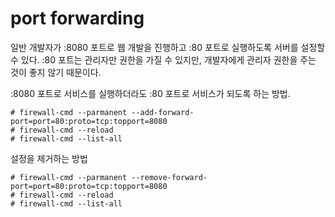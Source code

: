 # port forwarding

일반 개발자가 :8080 포트로 웹 개발을 진행하고 :80 포트로 실행하도록 서버를 설정할 수 있다.
:80 포트는 관리자만 권한을 가질 수 있지만, 개발자에게 관리자 권한을 주는 것이 좋지 않기 때문이다.

:8080 포트로 서비스를 실행하더라도 :80 포트로 서비스가 되도록 하는 방법.
```
# firewall-cmd --parmanent --add-forward-port=port=80:proto=tcp:topport=8080
# firewall-cmd --reload
# firewall-cmd --list-all
```

설정을 제거하는 방법
```
# firewall-cmd --parmanent --remove-forward-port=port=80:proto=tcp:topport=8080
# firewall-cmd --reload
# firewall-cmd --list-all
```